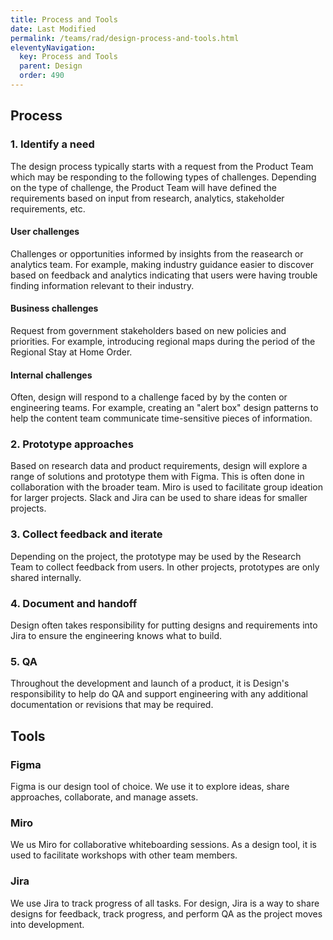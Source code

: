 ```yaml
---
title: Process and Tools
date: Last Modified 
permalink: /teams/rad/design-process-and-tools.html
eleventyNavigation:
  key: Process and Tools
  parent: Design
  order: 490
---
```

## Process

### 1. Identify a need
The design process typically starts with a request from the Product Team which may be responding to the following types of challenges. Depending on the type of challenge, the Product Team will have defined the requirements based on input from research, analytics, stakeholder requirements, etc.

#### User challenges
Challenges or opportunities informed by insights from the reasearch or analytics team. For example, making industry guidance easier to discover based on feedback and analytics indicating that users were having trouble finding information relevant to their industry.

#### Business challenges
Request from government stakeholders based on new policies and priorities. For example, introducing regional maps during the period of the Regional Stay at Home Order.

#### Internal challenges
Often, design will respond to a challenge faced by by the conten or engineering teams. For example, creating an "alert box" design patterns to help the content team communicate time-sensitive pieces of information. 

### 2. Prototype approaches
Based on research data and product requirements, design will explore a range of solutions and prototype them with Figma. This is often done in collaboration with the broader team. Miro is used to facilitate group ideation for larger projects. Slack and Jira can be used to share ideas for smaller projects.

### 3. Collect feedback and iterate
Depending on the project, the prototype may be used by the Research Team to collect feedback from users. In other projects, prototypes are only shared internally.

### 4. Document and handoff
Design often takes responsibility for putting designs and requirements into Jira to ensure the engineering knows what to build.

### 5. QA
Throughout the development and launch of a product, it is Design's responsibility to help do QA and support engineering with any additional documentation or revisions that may be required.

## Tools

### Figma
Figma is our design tool of choice. We use it to explore ideas, share approaches, collaborate, and manage assets. 

### Miro
We us Miro for collaborative whiteboarding sessions. As a design tool, it is used to facilitate workshops with other team members.

### Jira
We use Jira to track progress of all tasks. For design, Jira is a way to share designs for feedback, track progress, and perform QA as the project moves into development. 
